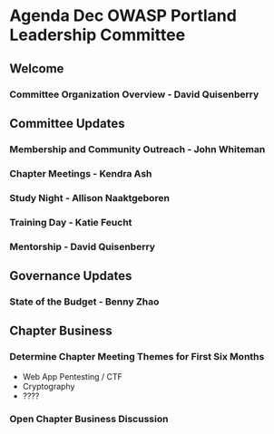 # Agenda Dec OWASP Portland Leadership Committee

## Welcome 

### Committee Organization Overview - David Quisenberry

## Committee Updates

### Membership and Community Outreach - John Whiteman

### Chapter Meetings - Kendra Ash

### Study Night - Allison Naaktgeboren

### Training Day - Katie Feucht

### Mentorship - David Quisenberry

## Governance Updates

### State of the Budget - Benny Zhao

## Chapter Business

### Determine Chapter Meeting Themes for First Six Months 

- Web App Pentesting / CTF
- Cryptography
- ????

### Open Chapter Business Discussion

